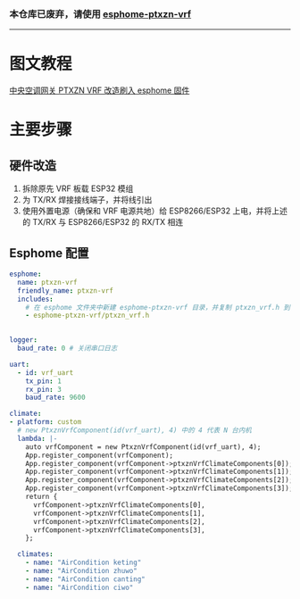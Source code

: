 ### 本仓库已废弃，请使用 [esphome-ptxzn-vrf](https://github.com/idreamshen/esphome-ptxzn-vrf)

----

# 图文教程
[中央空调网关 PTXZN VRF 改造刷入 esphome 固件](https://bbs.hassbian.com/thread-22165-1-1.html)

# 主要步骤
## 硬件改造
1. 拆除原先 VRF 板载 ESP32 模组
1. 为 TX/RX 焊接接线端子，并将线引出
1. 使用外置电源（确保和 VRF 电源共地）给 ESP8266/ESP32 上电，并将上述的 TX/RX 与 ESP8266/ESP32 的 RX/TX 相连

## Esphome 配置
```yaml
esphome:
  name: ptxzn-vrf
  friendly_name: ptxzn-vrf
  includes:
    # 在 esphome 文件夹中新建 esphome-ptxzn-vrf 目录，并复制 ptxzn_vrf.h 到该目录
    - esphome-ptxzn-vrf/ptxzn_vrf.h 
    

logger:
  baud_rate: 0 # 关闭串口日志

uart:
  - id: vrf_uart
    tx_pin: 1
    rx_pin: 3
    baud_rate: 9600

climate:
- platform: custom
  # new PtxznVrfComponent(id(vrf_uart), 4) 中的 4 代表 N 台内机
  lambda: |-
    auto vrfComponent = new PtxznVrfComponent(id(vrf_uart), 4);
    App.register_component(vrfComponent);
    App.register_component(vrfComponent->ptxznVrfClimateComponents[0]);
    App.register_component(vrfComponent->ptxznVrfClimateComponents[1]);
    App.register_component(vrfComponent->ptxznVrfClimateComponents[2]);
    App.register_component(vrfComponent->ptxznVrfClimateComponents[3]);
    return {
      vrfComponent->ptxznVrfClimateComponents[0],
      vrfComponent->ptxznVrfClimateComponents[1],
      vrfComponent->ptxznVrfClimateComponents[2],
      vrfComponent->ptxznVrfClimateComponents[3],
    };

  climates:
    - name: "AirCondition keting"
    - name: "AirCondition zhuwo"
    - name: "AirCondition canting"
    - name: "AirCondition ciwo"
```
